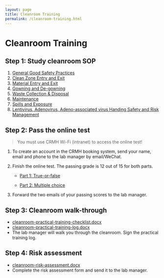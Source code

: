 ```yaml
---
layout: page
title: Cleanroom Training
permalink: /cleanroom-training.html
---
```


# Cleanroom Training

## Step 1: Study cleanroom SOP

1. [General Good Safety Practices](/files/cleanroom-sop-1.pdf)
2. [Clean Zone Entry and Exit](/files/cleanroom-sop-2.pdf)
3. [Material Entry and Exit](/files/cleanroom-sop-3.pdf)
4. [Gowning and De-gowning](/files/cleanroom-sop-4.pdf)
5. [Waste Collection & Disposal](/files/cleanroom-sop-5.pdf)
6. [Maintenance](/files/cleanroom-sop-6.pdf)
7. [Spills and Exposure](/files/cleanroom-sop-7.pdf)
8. [Lentivirus, Adenovirus, Adeno-associated virus Handing Safety and Risk Management](/files/cleanroom-sop-8.pdf)



## Step 2: Pass the online test

> You must use CRMH Wi-Fi (intranet) to access the online test!

1. To create an account in the CRMH booking system, send your name, email and phone to the lab manager by email/WeChat. 

2. Finish the online test. The passing grade is 12 out of 15 for both parts.

   - [Part 1: True-or-false](http://192.168.20.43/clean-room-test-tf/)

   - [Part 2: Multiple choice](http://192.168.20.43/clean-room-test-mc/)

3. Forward the two emails of your passing scores to the lab manager.



## Step 3: Cleanroom walk-through

- [cleanroom-practical-training-checklist.docx](/files/cleanroom-practical-training-checklist.docx)
- [cleanroom-practical-training-log.docx](/files/cleanroom-practical-training-log.docx)
- The lab manager will walk you through the cleanroom. Sign the practical training log. 



## Step 4: Risk assessment

-  [cleanroom-risk-assessment.docx](/files/cleanroom-risk-assessment.docx) 
- Complete the risk assessment form and send it to the lab manager.

